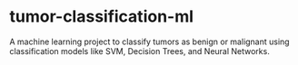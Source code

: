 # tumor-classification-ml
A machine learning project to classify tumors as benign or malignant using classification models like SVM, Decision Trees, and Neural Networks.
